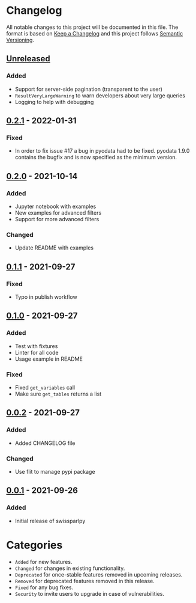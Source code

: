 # Changelog
All notable changes to this project will be documented in this file.
The format is based on [Keep a Changelog](http://keepachangelog.com/) and this project follows [Semantic Versioning](http://semver.org/).

## [Unreleased]
### Added
- Support for server-side pagination (transparent to the user)
- `ResultVeryLargeWarning` to warn developers about very large queries
- Logging to help with debugging

## [0.2.1] - 2022-01-31
### Fixed
- In order to fix issue #17 a bug in pyodata had to be fixed. pyodata 1.9.0 contains the bugfix and is now specified as the minimum version.

## [0.2.0] - 2021-10-14
### Added
- Jupyter notebook with examples
- New examples for advanced filters
- Support for more advanced filters

### Changed
- Update README with examples

## [0.1.1] - 2021-09-27
### Fixed
- Typo in publish workflow

## [0.1.0] - 2021-09-27
### Added
- Test with fixtures
- Linter for all code
- Usage example in README

### Fixed
- Fixed `get_variables` call
- Make sure `get_tables` returns a list


## [0.0.2] - 2021-09-27
### Added
- Added CHANGELOG file

### Changed
- Use flit to manage pypi package


## [0.0.1] - 2021-09-26
### Added
- Initial release of swissparlpy


# Categories
- `Added` for new features.
- `Changed` for changes in existing functionality.
- `Deprecated` for once-stable features removed in upcoming releases.
- `Removed` for deprecated features removed in this release.
- `Fixed` for any bug fixes.
- `Security` to invite users to upgrade in case of vulnerabilities.

[Unreleased]: https://github.com/metaodi/swissparlpy/compare/v0.2.1...HEAD
[0.2.1]: https://github.com/metaodi/swissparlpy/compare/v0.2.0...v0.2.1
[0.2.0]: https://github.com/metaodi/swissparlpy/compare/v0.1.1...v0.2.0
[0.1.1]: https://github.com/metaodi/swissparlpy/compare/v0.1.0...v0.1.1
[0.1.0]: https://github.com/metaodi/swissparlpy/compare/v0.0.2...v0.1.0
[0.0.2]: https://github.com/metaodi/swissparlpy/compare/v0.0.1...v0.0.2
[0.0.1]: https://github.com/metaodi/swissparlpy/releases/tag/v0.0.1
